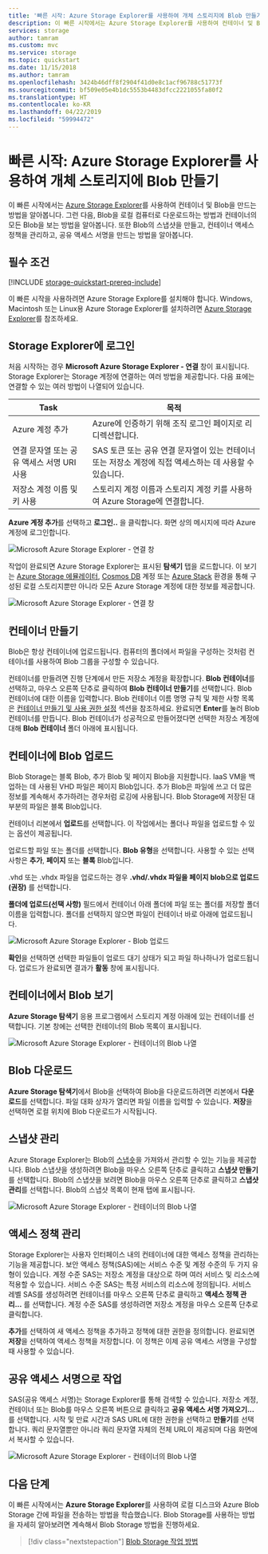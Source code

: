 ```yaml
---
title: '빠른 시작: Azure Storage Explorer를 사용하여 개체 스토리지에 Blob 만들기'
description: 이 빠른 시작에서는 Azure Storage Explorer를 사용하여 컨테이너 및 Blob을 만드는 방법을 알아봅니다. 그런 다음, Blob을 로컬 컴퓨터로 다운로드하는 방법과 컨테이너의 모든 Blob을 보는 방법을 알아봅니다. 또한 Blob의 스냅샷을 만들고, 컨테이너 액세스 정책을 관리하고, 공유 액세스 서명을 만드는 방법을 알아봅니다.
services: storage
author: tamram
ms.custom: mvc
ms.service: storage
ms.topic: quickstart
ms.date: 11/15/2018
ms.author: tamram
ms.openlocfilehash: 3424b46dff8f2904f41d0e8c1acf96788c51773f
ms.sourcegitcommit: bf509e05e4b1dc5553b4483dfcc2221055fa80f2
ms.translationtype: HT
ms.contentlocale: ko-KR
ms.lasthandoff: 04/22/2019
ms.locfileid: "59994472"
---
```

# <a name="quickstart-use-azure-storage-explorer-to-create-a-blob-in-object-storage"></a>빠른 시작: Azure Storage Explorer를 사용하여 개체 스토리지에 Blob 만들기

이 빠른 시작에서는 [Azure Storage Explorer](https://azure.microsoft.com/features/storage-explorer/)를 사용하여 컨테이너 및 Blob을 만드는 방법을 알아봅니다. 그런 다음, Blob을 로컬 컴퓨터로 다운로드하는 방법과 컨테이너의 모든 Blob을 보는 방법을 알아봅니다. 또한 Blob의 스냅샷을 만들고, 컨테이너 액세스 정책을 관리하고, 공유 액세스 서명을 만드는 방법을 알아봅니다.

## <a name="prerequisites"></a>필수 조건

[!INCLUDE [storage-quickstart-prereq-include](../../../includes/storage-quickstart-prereq-include.md)]

이 빠른 시작을 사용하려면 Azure Storage Explore를 설치해야 합니다. Windows, Macintosh 또는 Linux용 Azure Storage Explorer를 설치하려면 [Azure Storage Explorer](https://azure.microsoft.com/features/storage-explorer/)를 참조하세요.

## <a name="log-in-to-storage-explorer"></a>Storage Explorer에 로그인

처음 시작하는 경우 **Microsoft Azure Storage Explorer - 연결** 창이 표시됩니다. Storage Explorer는 Storage 계정에 연결하는 여러 방법을 제공합니다. 다음 표에는 연결할 수 있는 여러 방법이 나열되어 있습니다.

|Task|목적|
|---|---|
|Azure 계정 추가 | Azure에 인증하기 위해 조직 로그인 페이지로 리디렉션합니다. |
|연결 문자열 또는 공유 액세스 서명 URI 사용 | SAS 토큰 또는 공유 연결 문자열이 있는 컨테이너 또는 저장소 계정에 직접 액세스하는 데 사용할 수 있습니다. |
|저장소 계정 이름 및 키 사용| 스토리지 계정 이름과 스토리지 계정 키를 사용하여 Azure Storage에 연결합니다.|

**Azure 계정 추가**를 선택하고 **로그인..** 을 클릭합니다. 화면 상의 메시지에 따라 Azure 계정에 로그인합니다.

![Microsoft Azure Storage Explorer - 연결 창](media/storage-quickstart-blobs-storage-explorer/connect.png)

작업이 완료되면 Azure Storage Explorer는 표시된 **탐색기** 탭을 로드합니다. 이 보기는 [Azure Storage 에뮬레이터](../common/storage-use-emulator.md?toc=%2fazure%2fstorage%2fblobs%2ftoc.json), [Cosmos DB](../../cosmos-db/storage-explorer.md?toc=%2fazure%2fstorage%2fblobs%2ftoc.json) 계정 또는 [Azure Stack](/azure-stack/user/azure-stack-storage-connect-se?toc=%2fazure%2fstorage%2fblobs%2ftoc.json) 환경을 통해 구성된 로컬 스토리지뿐만 아니라 모든 Azure Storage 계정에 대한 정보를 제공합니다.

![Microsoft Azure Storage Explorer - 연결 창](media/storage-quickstart-blobs-storage-explorer/mainpage.png)

## <a name="create-a-container"></a>컨테이너 만들기

Blob은 항상 컨테이너에 업로드됩니다. 컴퓨터의 폴더에서 파일을 구성하는 것처럼 컨테이너를 사용하여 Blob 그룹을 구성할 수 있습니다.

컨테이너를 만들려면 진행 단계에서 만든 저장소 계정을 확장합니다. **Blob 컨테이너**를 선택하고, 마우스 오른쪽 단추로 클릭하여 **Blob 컨테이너 만들기**를 선택합니다. Blob 컨테이너에 대한 이름을 입력합니다. Blob 컨테이너 이름 명명 규칙 및 제한 사항 목록은 [컨테이너 만들기 및 사용 권한 설정](storage-quickstart-blobs-dotnet.md#create-the-container-and-set-permissions) 섹션을 참조하세요. 완료되면 **Enter**를 눌러 Blob 컨테이너를 만듭니다. Blob 컨테이너가 성공적으로 만들어졌다면 선택한 저장소 계정에 대해 **Blob 컨테이너** 폴더 아래에 표시됩니다.

## <a name="upload-blobs-to-the-container"></a>컨테이너에 Blob 업로드

Blob Storage는 블록 Blob, 추가 Blob 및 페이지 Blob을 지원합니다. IaaS VM을 백업하는 데 사용된 VHD 파일은 페이지 Blob입니다. 추가 Blob은 파일에 쓰고 더 많은 정보를 계속해서 추가하려는 경우처럼 로깅에 사용됩니다. Blob Storage에 저장된 대부분의 파일은 블록 Blob입니다.

컨테이너 리본에서 **업로드**를 선택합니다. 이 작업에서는 폴더나 파일을 업로드할 수 있는 옵션이 제공됩니다.

업로드할 파일 또는 폴더를 선택합니다. **Blob 유형**을 선택합니다. 사용할 수 있는 선택 사항은 **추가**, **페이지** 또는 **블록** Blob입니다.

.vhd 또는 .vhdx 파일을 업로드하는 경우 **.vhd/.vhdx 파일을 페이지 blob으로 업로드(권장)** 를 선택합니다.

**폴더에 업로드(선택 사항)** 필드에서 컨테이너 아래 폴더에 파일 또는 폴더를 저장할 폴더 이름을 입력합니다. 폴더를 선택하지 않으면 파일이 컨테이너 바로 아래에 업로드됩니다.

![Microsoft Azure Storage Explorer - Blob 업로드](media/storage-quickstart-blobs-storage-explorer/uploadblob.png)

**확인**을 선택하면 선택한 파일들이 업로드 대기 상태가 되고 파일 하나하나가 업로드됩니다. 업로드가 완료되면 결과가 **활동** 창에 표시됩니다.

## <a name="view-blobs-in-a-container"></a>컨테이너에서 Blob 보기

**Azure Storage 탐색기** 응용 프로그램에서 스토리지 계정 아래에 있는 컨테이너를 선택합니다. 기본 창에는 선택한 컨테이너의 Blob 목록이 표시됩니다.

![Microsoft Azure Storage Explorer - 컨테이너의 Blob 나열](media/storage-quickstart-blobs-storage-explorer/listblobs.png)

## <a name="download-blobs"></a>Blob 다운로드

**Azure Storage 탐색기**에서 Blob을 선택하여 Blob을 다운로드하려면 리본에서 **다운로드**를 선택합니다. 파일 대화 상자가 열리면 파일 이름을 입력할 수 있습니다. **저장**을 선택하면 로컬 위치에 Blob 다운로드가 시작됩니다.

## <a name="manage-snapshots"></a>스냅샷 관리

Azure Storage Explorer는 Blob의 [스냅숏](storage-blob-snapshots.md)을 가져와서 관리할 수 있는 기능을 제공합니다. Blob 스냅샷을 생성하려면 Blob을 마우스 오른쪽 단추로 클릭하고 **스냅샷 만들기**를 선택합니다. Blob의 스냅샷을 보려면 Blob을 마우스 오른쪽 단추로 클릭하고 **스냅샷 관리**를 선택합니다. Blob의 스냅샷 목록이 현재 탭에 표시됩니다.

![Microsoft Azure Storage Explorer - 컨테이너의 Blob 나열](media/storage-quickstart-blobs-storage-explorer/snapshots.png)

## <a name="manage-access-policies"></a>액세스 정책 관리

Storage Explorer는 사용자 인터페이스 내의 컨테이너에 대한 액세스 정책을 관리하는 기능을 제공합니다. 보안 액세스 정책(SAS)에는 서비스 수준 및 계정 수준의 두 가지 유형이 있습니다. 계정 수준 SAS는 저장소 계정을 대상으로 하며 여러 서비스 및 리소스에 적용할 수 있습니다. 서비스 수준 SAS는 특정 서비스의 리소스에 정의됩니다. 서비스 레벨 SAS를 생성하려면 컨테이너를 마우스 오른쪽 단추로 클릭하고 **액세스 정책 관리...** 를 선택합니다. 계정 수준 SAS를 생성하려면 저장소 계정을 마우스 오른쪽 단추로 클릭합니다.

**추가**를 선택하여 새 액세스 정책을 추가하고 정책에 대한 권한을 정의합니다. 완료되면 **저장**을 선택하여 액세스 정책을 저장합니다. 이 정책은 이제 공유 액세스 서명을 구성할 때 사용할 수 있습니다.

## <a name="work-with-shared-access-signatures"></a>공유 액세스 서명으로 작업

SAS(공유 액세스 서명)는 Storage Explorer를 통해 검색할 수 있습니다. 저장소 계정, 컨테이너 또는 Blob를 마우스 오른쪽 버튼으로 클릭하고 **공유 액세스 서명 가져오기...** 를 선택합니다. 시작 및 만료 시간과 SAS URL에 대한 권한을 선택하고 **만들기**를 선택합니다. 쿼리 문자열뿐만 아니라 쿼리 문자열 자체의 전체 URL이 제공되며 다음 화면에서 복사할 수 있습니다.

![Microsoft Azure Storage Explorer - 컨테이너의 Blob 나열](media/storage-quickstart-blobs-storage-explorer/sharedaccesssignature.png)

## <a name="next-steps"></a>다음 단계

이 빠른 시작에서는 **Azure Storage Explorer**를 사용하여 로컬 디스크와 Azure Blob Storage 간에 파일을 전송하는 방법을 학습했습니다. Blob Storage를 사용하는 방법을 자세히 알아보려면 계속해서 Blob Storage 방법을 진행하세요.

> [!div class="nextstepaction"]
> [Blob Storage 작업 방법](storage-how-to-use-blobs-powershell.md)
